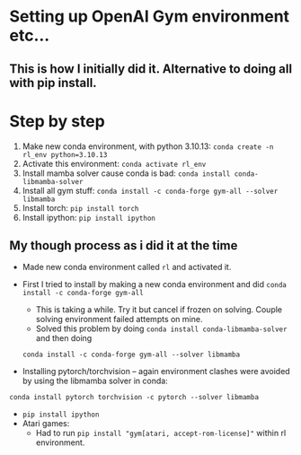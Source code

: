 # Setting up OpenAI Gym environment etc…

## This is how I initially did it. Alternative to doing all with pip install.

# Step by step

1. Make new conda environment, with python 3.10.13: `conda create -n rl_env python=3.10.13`
1. Activate this environment: `conda activate rl_env`
1. Install mamba solver cause conda is bad: `conda install conda-libmamba-solver`
1. Install all gym stuff: `conda install -c conda-forge gym-all --solver libmamba`
1. Install torch: `pip install torch`
1. Install ipython: `pip install ipython`

## My though process as i did it at the time

*  Made new conda environment called `rl` and activated it.

*	First I tried to install by making a new conda environment and did `conda install -c conda-forge gym-all`
    *	This is taking a while. Try it but cancel if frozen on solving. Couple solving environment failed attempts on mine.
    *	Solved this problem by doing `conda install conda-libmamba-solver` and then doing 
    
    `conda install -c conda-forge gym-all --solver libmamba`
*	Installing pytorch/torchvision – again environment clashes were avoided by using the libmamba solver in conda: 

`conda install pytorch torchvision -c pytorch --solver libmamba`
*	`pip install ipython`
*	Atari games:
    *	Had to run `pip install "gym[atari, accept-rom-license]"` within rl environment.
